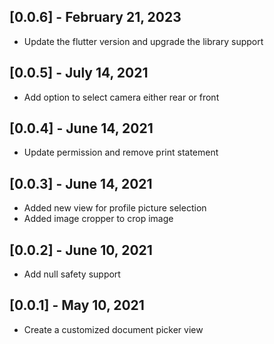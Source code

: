 ## [0.0.6] - February 21, 2023
* Update the flutter version and upgrade the library support

## [0.0.5] - July 14, 2021

* Add option to select camera either rear or front

## [0.0.4] - June 14, 2021

* Update permission and remove print statement

## [0.0.3] - June 14, 2021

* Added new view for profile picture selection
* Added image cropper to crop image

## [0.0.2] - June 10, 2021

* Add null safety support

## [0.0.1] - May 10, 2021

* Create a customized document picker view
